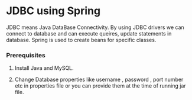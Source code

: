 # JDBC using Spring
JDBC means Java DataBase Connectivity. By using JDBC drivers we can connect to database and can execute queires, update statements in database. Spring is used to create beans for specific classes.

### Prerequisites

1. Install Java and MySQL.

2. Change Database properties like username , password , port number etc in properties file or you can provide them at the time of running jar file.
